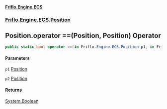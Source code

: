 #### [Friflo.Engine.ECS](index.md 'index')
### [Friflo.Engine.ECS](Friflo.Engine.ECS.md 'Friflo.Engine.ECS').[Position](Position.md 'Friflo.Engine.ECS.Position')

## Position.operator ==(Position, Position) Operator

```csharp
public static bool operator ==(in Friflo.Engine.ECS.Position p1, in Friflo.Engine.ECS.Position p2);
```
#### Parameters

<a name='Friflo.Engine.ECS.Position.op_Equality(Friflo.Engine.ECS.Position,Friflo.Engine.ECS.Position).p1'></a>

`p1` [Position](Position.md 'Friflo.Engine.ECS.Position')

<a name='Friflo.Engine.ECS.Position.op_Equality(Friflo.Engine.ECS.Position,Friflo.Engine.ECS.Position).p2'></a>

`p2` [Position](Position.md 'Friflo.Engine.ECS.Position')

#### Returns
[System.Boolean](https://docs.microsoft.com/en-us/dotnet/api/System.Boolean 'System.Boolean')
